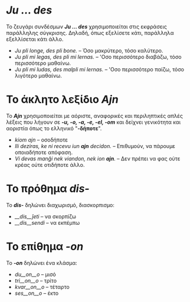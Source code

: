 # *__Ju … des__*

Το ζευγάρι συνδέσμων *__Ju … des__* χρησιμοποιείται στις εκφράσεις παράλληλης σύγκρισης. Δηλαδή, όπως εξελίσετε κάτι, παράλληλα εξελλίσεται κάτι άλλο.  
- *Ju pli longe, des pli bone.* – Όσο μακρύτερο, τόσο καλύτερο.
- *Ju pli mi legas, des pli mi lernas.* – 'Οσο περισσότερο διαβάζω, τόσο περισσότερο μαθαίνω.  
- *Ju pli mi ludas, des malpli mi lernas.* – 'Οσο περισσότερο παίζω, τόσο λιγότερο μαθαίνω.  
 

# Το άκλητο λεξίδιο *__Ajn__*

Το *__Ajn__* χρησιμοποιείται με αόριστε, αναφορικές και περιληπτικές απλές λέξεις που λήγουν σε *__-u, -o, -a, -e, -el, -om__* και δείχνει γενικότητα και αοριστία όπως το ελληνικό "__-δήποτε__".  

- *kiom ajn* – οσοδήποτε
- *Ili deziras, ke ni recevu iun __ajn__ decidon.* – Επιθυμούν, να πάρουμε οποιαδήποτε απόφαση.
- *Vi devas manĝi nek viandon, nek ion __ajn__.* – Δεν πρέπει να φας ούτε κρέας ούτε οτιδήποτε άλλο.
 

# Το πρόθημα *__dis-__*

Το *__dis-__* δηλώνει διαχωρισμό, διασκορπισμο:

- *__dis__ĵeti* – να σκορπίζω
- *__dis__sendi* – να εκπέμπω
 

# Το επίθημα *__-on__*

Το *__-on__* δηλώνει ένα κλάσμα:

- *du__on__o*   – μισό
- *tri__on__o*  – τρίτο
- *kvar__on__o* – τέταρτο
- *ses__on__o*  – έκτο
 
